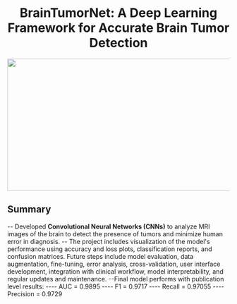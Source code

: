 <h1 align="center">BrainTumorNet: A Deep Learning Framework for Accurate Brain Tumor Detection </h1>
<p align = "center" style = "border-radius: 10px;"><img src="https://github.com/user-attachments/assets/72d4e560-7460-4414-b18d-c4ba406a4072" width = "700px" height="300px"></p>

## Summary 
-- Developed **Convolutional Neural Networks (CNNs)** to analyze MRI images of the brain to detect the presence of tumors and minimize human error in diagnosis. 
-- The project includes visualization of the model's performance using accuracy and loss plots, classification reports, and confusion matrices. Future steps include model evaluation, data augmentation, fine-tuning, error analysis, cross-validation, user interface development, integration with clinical workflow, model interpretability, and regular updates and maintenance.
--Final model performs with publication level results:
---- AUC = 0.9895
---- F1 = 0.9717
---- Recall = 0.97055
---- Precision = 0.9729

